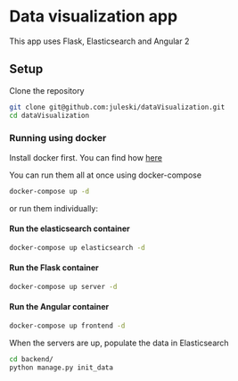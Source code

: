 # Data visualization app 

This app uses Flask, Elasticsearch and Angular 2

## Setup
Clone the repository
```bash
git clone git@github.com:juleski/dataVisualization.git
cd dataVisualization
```

### Running using docker
Install docker first. You can find how [here](https://docs.docker.com/engine/installation/)

You can run them all at once using docker-compose
```bash
docker-compose up -d
```

or run them individually:

#### Run the elasticsearch container
```bash
docker-compose up elasticsearch -d
```
#### Run the Flask container
```bash
docker-compose up server -d
```

#### Run the Angular container
```bash
docker-compose up frontend -d
```

When the servers are up, populate the data in Elasticsearch

```bash
cd backend/
python manage.py init_data
```